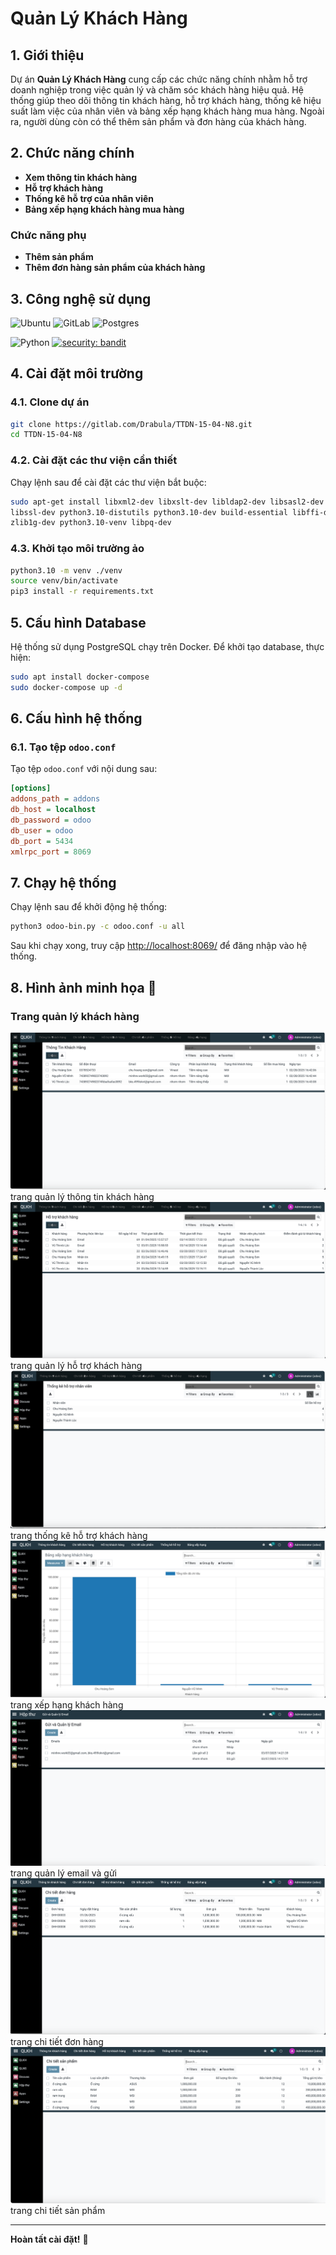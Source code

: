 # Quản Lý Khách Hàng

## 1. Giới thiệu

Dự án **Quản Lý Khách Hàng** cung cấp các chức năng chính nhằm hỗ trợ doanh nghiệp trong việc quản lý và chăm sóc khách hàng hiệu quả. Hệ thống giúp theo dõi thông tin khách hàng, hỗ trợ khách hàng, thống kê hiệu suất làm việc của nhân viên và bảng xếp hạng khách hàng mua hàng. Ngoài ra, người dùng còn có thể thêm sản phẩm và đơn hàng của khách hàng.

## 2. Chức năng chính

- **Xem thông tin khách hàng**  
- **Hỗ trợ khách hàng**  
- **Thống kê hỗ trợ của nhân viên**  
- **Bảng xếp hạng khách hàng mua hàng**  

### Chức năng phụ

- **Thêm sản phẩm**  
- **Thêm đơn hàng sản phẩm của khách hàng**  

## 3. Công nghệ sử dụng

![Ubuntu](https://img.shields.io/badge/Ubuntu-E95420?style=for-the-badge&logo=ubuntu&logoColor=white)
![GitLab](https://img.shields.io/badge/gitlab-%23181717.svg?style=for-the-badge&logo=gitlab&logoColor=white)
![Postgres](https://img.shields.io/badge/postgres-%23316192.svg?style=for-the-badge&logo=postgresql&logoColor=white)

![Python](https://img.shields.io/badge/python-v3.8+-blue.svg)
[![security: bandit](https://img.shields.io/badge/security-bandit-yellow.svg)](https://github.com/PyCQA/bandit)

## 4. Cài đặt môi trường

### 4.1. Clone dự án
```sh
git clone https://gitlab.com/Drabula/TTDN-15-04-N8.git
cd TTDN-15-04-N8
```

### 4.2. Cài đặt các thư viện cần thiết
Chạy lệnh sau để cài đặt các thư viện bắt buộc:
```sh
sudo apt-get install libxml2-dev libxslt-dev libldap2-dev libsasl2-dev \
libssl-dev python3.10-distutils python3.10-dev build-essential libffi-dev \
zlib1g-dev python3.10-venv libpq-dev
```

### 4.3. Khởi tạo môi trường ảo
```sh
python3.10 -m venv ./venv
source venv/bin/activate
pip3 install -r requirements.txt
```

## 5. Cấu hình Database
Hệ thống sử dụng PostgreSQL chạy trên Docker. Để khởi tạo database, thực hiện:
```sh
sudo apt install docker-compose
sudo docker-compose up -d
```

## 6. Cấu hình hệ thống

### 6.1. Tạo tệp `odoo.conf`
Tạo tệp `odoo.conf` với nội dung sau:
```ini
[options]
addons_path = addons
db_host = localhost
db_password = odoo
db_user = odoo
db_port = 5434
xmlrpc_port = 8069
```

## 7. Chạy hệ thống

Chạy lệnh sau để khởi động hệ thống:
```sh
python3 odoo-bin.py -c odoo.conf -u all
```
Sau khi chạy xong, truy cập [http://localhost:8069/](http://localhost:8069/) để đăng nhập vào hệ thống.

## 8. Hình ảnh minh họa 📸

### **Trang quản lý khách hàng**

![img.png](img.png)
trang quản lý thông tin khách hàng
![img_1.png](img_1.png)
trang quản lý hỗ trợ khách hàng
![img_2.png](img_2.png)
trang thống kê hỗ trợ khách hàng
![img_3.png](img_3.png)
trang xếp hạng khách hàng
![img_4.png](img_4.png)
trang quản lý email và gửi
![img_5.png](img_5.png)
trang chi tiết đơn hàng
![img_6.png](img_6.png)
trang chi tiết sản phẩm

---
**Hoàn tất cài đặt!** 🚀